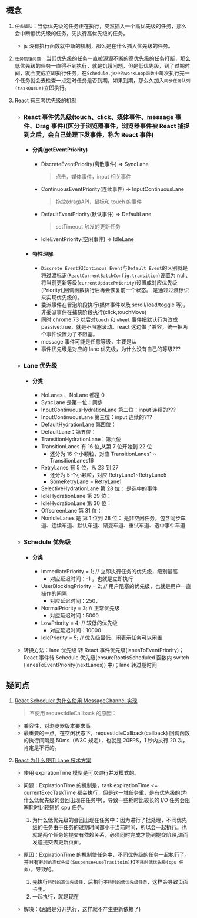 ## 概念

1.  `任务插队`：当低优先级的任务正在执行，突然插入一个高优先级的任务，那么会中断低优先级的任务，先执行高优先级的任务。
    - js 没有执行函数就中断的机制，那么是在什么插入优先级的任务。
2.  `任务饥饿问题`：当低优先级的任务一直被源源不断的高优先级的任务打断，那么低优先级的任务一直得不到执行，就是饥饿问题，但是低优先级，到了过期时间，就会变成立即执行任务，在`Schedule.js中的workLoop函数中`每次执行完一个任务就会去检查一点定时任务是否到期，如果到期，那么久加入`同步任务队列(taskQueue)`立即执行。
3.  React 有三套优先级的机制

    - ### React 事件优先级(touch、click、媒体事件、message 事件、Drag 事件)(区分于浏览器事件，浏览器事件被 React 捕捉到之后，会自己处理下发事件，称为 React 事件)
      - #### 分类(getEventPriority)
        - DiscreteEventPriority(离散事件) => SyncLane
          > 点击，媒体事件，input 相关事件
        - ContinuousEventPriority(连续事件) => InputContinuousLane
          > 拖放(drag)API，鼠标和 touch 的事件
        - DefaultEventPriority(默认事件) => DefaultLane
          > setTimeout 触发的更新任务
        - IdleEventPriority(空闲事件) => IdleLane
      - #### 特性理解
        - `Discrete Event`和`Continous Event`与`Default Event`的区别就是将过渡标识(`ReactCurrentBatchConfig.transition`)设置为 null、将当前更新等级(`currentUpdatePriority`)设置成对应优先级(Priority),回调函数执行后再会恢复前一个状态。 是通过过渡标识来实现优先级的。
        - 委派事件在冒泡阶段执行(媒体事件以及 scroll/load/toggle 等)，非委派事件在捕获阶段执行(click,touchMove)
        - 同时 chrome 73 以后对`touch` 和 `wheel` 事件把默认行为改成 passive:true，就是不阻塞滚动。react 这边做了兼容，统一把两个事件设置为了不阻塞。
        - message 事件可能是任意等级，主要是从
        - 事件优先级是对应的 lane 优先级，为什么没有自己的等级???
    - ### Lane 优先级

      - #### 分类
        - NoLanes 、NoLane 都是 0
        - SyncLane 是第一位：同步
        - InputContinuousHydrationLane 第二位：input 连续的???
        - InputContinuousLane 第三位：input 连续的???
        - DefaultHydrationLane 第四位：
        - DefaultLane：第五位：
        - TransitionHydrationLane：第六位
        - TransitionLanes 有 16 位,从第 7 位开始到 22 位
          - 还分为 16 个小颗粒，对应 TransitionLanes1 ~ TransitionLanes16
        - RetryLanes 有 5 位，从 23 到 27
          - 还分为 5 个小颗粒，对应 RetryLane1~RetryLane5
          - SomeRetryLane = RetryLane1
        - SelectiveHydrationLane 第 28 位： 是选中的事件
        - IdleHydrationLane 第 29 位：
        - IdleHydrationLane 第 30 位：
        - OffscreenLane 第 31 位：
        - NonIdleLanes 是 第 1 位到 28 位： 是非空闲任务，包含同步车道、连续车道、默认车道、渐变车道、重试车道、选中事件车道

    - ### Schedule 优先级

      - #### 分类

        - ImmediatePriority = 1; // 立即执行任务的优先级，级别最高
          - 对应延迟时间：-1 ，也就是立即执行
        - UserBlockingPriority = 2; // 用户阻塞的优先级，也就是用户一直操作的间隔
          - 对应延迟时间：250，
        - NormalPriority = 3; // 正常优先级
          - 对应延迟时间：5000
        - LowPriority = 4; // 较低的优先级
          - 对应延迟时间：10000
        - IdlePriority = 5; // 优先级最低，闲表示任务可以闲置

    - 转换方法：lane 优先级 转 React 事件优先级(lanesToEventPriority)；React 事件转 Schedule 优先级(ensureRootIsScheduled 函数内 switch (lanesToEventPriority(nextLanes)) 中)；lane 转过期时间

## 疑问点

1. [React Scheduler 为什么使用 MessageChannel 实现](https://juejin.cn/post/6953804914715803678)
   > 不使用 requestIdleCallback 的原因：
   - 兼容性，对浏览器版本要求高。
   - 最重要的一点。在空闲状态下，requestIdleCallback(callback) 回调函数的执行间隔是 50ms（W3C 规定），也就是 20FPS，1 秒内执行 20 次，肯定是不行的。
2. [React 为什么使用 Lane 技术方案](https://juejin.cn/post/6951206227418284063)

   - 使用 expirationTime 模型是可以进行并发模式的。

   - 问题：ExpirationTime 的机制是，task.expirationTime <= currentExecTaskTime 都会执行，但是这一堆任务重，是有优先级的(为什么低优先级的会回出现在任务中)，导致一些耗时比较长的 I/O 任务会阻塞耗时比较短的 cpu 任务。
     1. 为什么低优先级的会回出现在任务中：因为进行了批处理，不同优先级的任务由于任务的过期时间都小于当前时间，所以会一起执行。也就是两个任务的提交有依赖关系，必须同时完成才能到提交阶段,进而发送提交去更新页面。
   - 原因：ExpirationTime 的机制使任务中，不同优先级的任务一起执行了。并且有`耗时的高优先级(Suspense+useTrasitoin)`和`不耗时低优先级(cpu 任务)`，导致的。

     1. 先执行`耗时的高优先级任`，后执行`不耗时的低优先级任务`，这样会导致页面卡主。
     2. 一起执行，就是现在

   - 解决：(思路是分开执行，这样就不产生更新依赖了)
